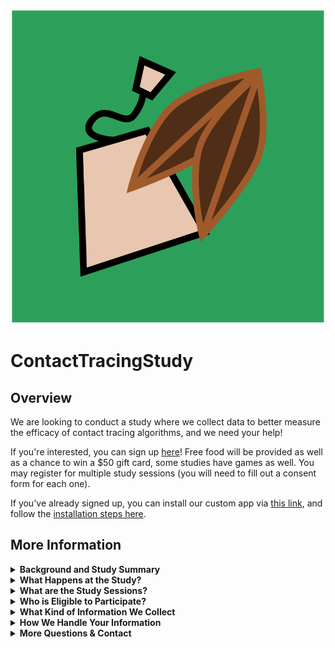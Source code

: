 ![logo image](CoCoTLogoFull.svg)
# ContactTracingStudy

## Overview
We are looking to conduct a study where we collect data to better measure the efficacy of contact tracing algorithms, and we need your help!

If you're interested, you can sign up [here](https://forms.gle/KyJ7SJerBSGg8eyC7)!
Free food will be provided as well as a chance to win a $50 gift card, some studies have games as well.
You may register for multiple study sessions (you will need to fill out a consent form for each one).

If you've already signed up, you can install our custom app via [this link](https://github.com/TrevorGKann/ContactTracingStudy/raw/main/CoCoT_App.apk), and follow the [installation steps here](app_install.md).

## More Information

<details>
<summary><b>Background and Study Summary</b></summary>

COVID-19 is an airborne-transmitted virus that has already claimed over 6 million lives globally.
However, it is not the first pandemic that humanity has faced and may not be the last. 
Historically, contact tracing was used to combat the spread of ilnesses: by determining the contacts of infected individuals and informing those who may be at risk of their potential exposure, many infected people can self-isolate before they show symptoms or become infectious. 
This was previously done manually by trained healthcare professionals but this makes the process resource intensive to scale.
The rapid development of the COVID-19 pandemic and its fast spread made manual contact tracing less effective at slowing the spread of the virus than previous infectious diseases. 

Some researchers have proposed a solution to this problem though, in the form of automated contact tracing, whereby the prevalence of cellphones in certain communities is leveraged to help determine contacts of those who are infected. 
Many developments have been made in the field of automated contact tracing, such as making it much more privacy preserving, battery efficient, and a distributed protocol, but much work still needs to be done. 

One of these issues is the accuracy of risk assesment between users.
The current application used in the USA - [Exposure Notification](https://www.google.com/covid19/exposurenotifications/) - relies off bluetooth low energy (BLE) signals between devices, which is a notoriously noisy indicator of distances. 
Few datasets exist of these BLE signals between devices and none between many people, where contact tracing would be most effective. 
Obtaining this data is critical to studying and accurately benchmarking contact tracing algorithms. 
The current best dataset available was made for the NIST's [Too Close for Too Long (TC4TL) competition](https://tc4tlchallenge.nist.gov/), where pairs of people collected BLE data between one another.
This was a useful step but still data is needed between multiple people to determine the effects of other people or phones in the same room on BLE signals. 

The purpose of this study is to collect such a dataset for our own contact tracing algorithm studies as well as for other researchers to evaluate their algorithms. 
</details>

<details>
<summary><b>What Happens at the Study?</b></summary>

During the study, you will active our custom app to begin collecting sensor data from your phone.
This sensor data is later used to estimate your distance apart from other people in the room.
You'll also have a lanyard with a localizing sensor to tell us your precise location within the study area.

Depending on which study(ies) you participate in, we'll ask you to perform some activities (see <i>What are the Study Sessions?</i>).
Once the activities are complete, we'll collect the data from your phones as well as return the lanyards then raffle off some $50 gift cards.
</details>


<details>
<summary><b>What are the Study Sessions?</b></summary>

We will be hosting three (3) studies for you to participate in, you may participate in as many as you'd like.
The three sessions we are hosting are:

1. Indoor Structured
    * In this study, you will be assigned sequential locations in a room. When directed, you will navigate to each location then remain there for 60 seconds to collect data. Once the data has been collected, we will direct you towards the next location.
    * This session will be hosted on MM/DD/YY
2. Indoor Unstructured
    * We will host an indoor social event and encourage mingling with others and moving around the room. To help with this, we will host an ice breaker.
    * This session will be hosted on MM/DD/YY
3. Outdoor Unstructured
    * We will host an outdoor social event and provide lawn games (Bocce, Croquet, and Cornhole) to be played.
    * This session will be hosted on MM/DD/YY

At each study, you will be outfitted with some sensing hardware to collect data about how you move, your location relative to the environment, and your location relative to others. We will provide food at the unstructured studies (2 & 3). All participants will have a chance to win $50 gift cards at each study (1-3).
</details>

<details>
<summary><b>Who is Eligible to Participate?</b></summary>

You must be 18 years or older and be able to be physically present for the duration of the study to participate.
We prefer that you have an Android phone running Android 8.1 or higher, since we will be using them for the study to collect data.
If you do not own such a device, you may still register but your participation in the study depends on how many devices we have to loan. 
</details>


<details>
<summary><b>What Kind of Information We Collect</b></summary>

Our app collects data from the following information from your phone and its sensors:

* phone model
* accelerometer
* gyroscope
* activity
* heading
* magnetometer
* compas
* Bluetooth received signal strength (only to other phones running our app)

This information is stored locally on your device until you complete the send-off form, at which point it sends it to me anonymously.
We do not believe the information contained from these sensors can be used to infer sensitive information about you and your name is not linked to your data.
</details>


<details>
<summary><b>How We Handle Your Information</b></summary>

The data you provide us is stored locally on a machine at CMU in a locked area. 
The machine it will be retained on is locked with a password and on an encrypted disk. 

We will eventually release the data as a public dataset for future research. 
</details>

<details>
<summary><b>More Questions & Contact</b></summary>

Feel free to reach out to me at < tkann \[at\] cmu \[dot\] edu > for any more questions about the study.
</details>
